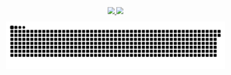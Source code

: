 
<div align="center">
  <a href="https://github.com/IsabellaMacedo">
  <img height="130em" src="https://github-readme-stats.vercel.app/api?username=IsabellaMacedo&show_icons=true&theme=dracula&include_all_commits=true&count_private=true"/>
  <img height="130em" src="https://github-readme-stats.vercel.app/api/top-langs/?username=IsabellaMacedo&layout=compact&langs_count=7&theme=dracula"/>
</div>
  
  ![Snake animation](https://github.com/IsabellaMacedo/IsabellaMacedo/blob/output/github-contribution-grid-snake.svg)
<!--
**IsabellaMacedo/IsabellaMacedo** is a ✨ _special_ ✨ repository because its `README.md` (this file) appears on your GitHub profile.

Here are some ideas to get you started:

- 🔭 I’m currently working on ...
- 🌱 I’m currently learning ...
- 👯 I’m looking to collaborate on ...
- 🤔 I’m looking for help with ...
- 💬 Ask me about ...
- 📫 How to reach me: ...
- 😄 Pronouns: ...
- ⚡ Fun fact: ...
-->

